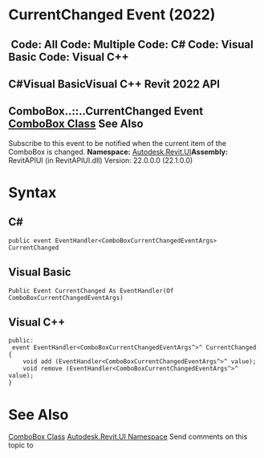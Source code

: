 # CurrentChanged Event (2022)

﻿
 Code: All Code: Multiple Code: C# Code: Visual Basic Code: Visual C++   
---  
C#Visual BasicVisual C++
Revit 2022 API  
---  
ComboBox..::..CurrentChanged Event  
[ComboBox Class](a5667995-e628-13df-c157-39c95b2435d6.md "ComboBox Class") See Also  
---  
Subscribe to this event to be notified when the current item of the ComboBox is changed.
**Namespace:** [Autodesk.Revit.UI](e86fd90a-8957-02a6-da7f-ced248966e3e.md "Autodesk.Revit.UI Namespace")**Assembly:** RevitAPIUI (in RevitAPIUI.dll) Version: 22.0.0.0 (22.1.0.0)
# Syntax
C#  
---  
```text
public event EventHandler<ComboBoxCurrentChangedEventArgs> CurrentChanged
```
  
Visual Basic  
---  
```text
Public Event CurrentChanged As EventHandler(Of ComboBoxCurrentChangedEventArgs)
```
  
Visual C++  
---  
```text
public:
 event EventHandler<ComboBoxCurrentChangedEventArgs^>^ CurrentChanged {
	void add (EventHandler<ComboBoxCurrentChangedEventArgs^>^ value);
	void remove (EventHandler<ComboBoxCurrentChangedEventArgs^>^ value);
}
```
  
# See Also
[ComboBox Class](a5667995-e628-13df-c157-39c95b2435d6.md "ComboBox Class")
[Autodesk.Revit.UI Namespace](e86fd90a-8957-02a6-da7f-ced248966e3e.md "Autodesk.Revit.UI Namespace")
Send comments on this topic to 
